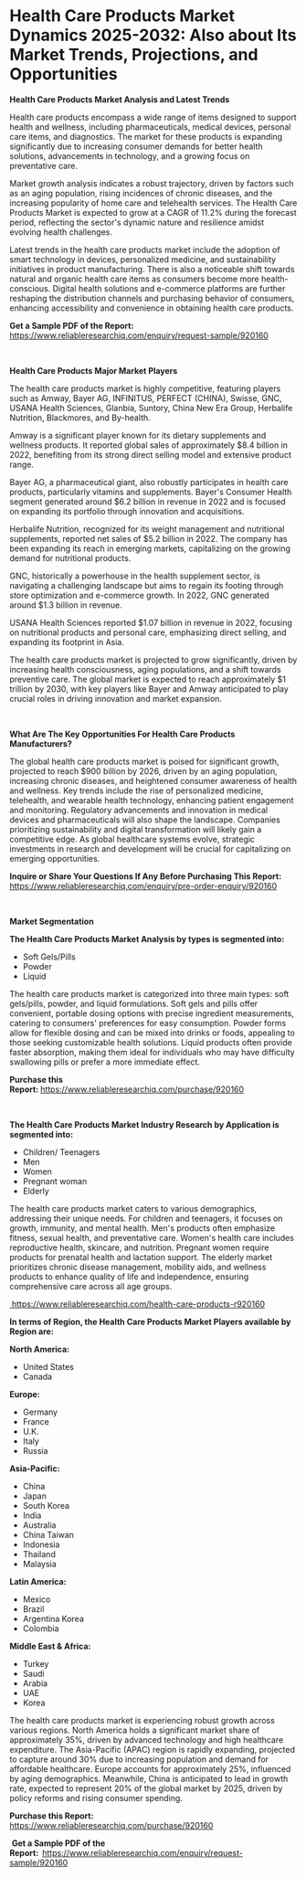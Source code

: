 <p><h1>Health Care Products Market Dynamics 2025-2032: Also about Its Market Trends, Projections, and Opportunities</h1></p><p><strong>Health Care Products Market Analysis and Latest Trends</strong></p>
<p><p>Health care products encompass a wide range of items designed to support health and wellness, including pharmaceuticals, medical devices, personal care items, and diagnostics. The market for these products is expanding significantly due to increasing consumer demands for better health solutions, advancements in technology, and a growing focus on preventative care. </p><p>Market growth analysis indicates a robust trajectory, driven by factors such as an aging population, rising incidences of chronic diseases, and the increasing popularity of home care and telehealth services. The Health Care Products Market is expected to grow at a CAGR of 11.2% during the forecast period, reflecting the sector's dynamic nature and resilience amidst evolving health challenges.</p><p>Latest trends in the health care products market include the adoption of smart technology in devices, personalized medicine, and sustainability initiatives in product manufacturing. There is also a noticeable shift towards natural and organic health care items as consumers become more health-conscious. Digital health solutions and e-commerce platforms are further reshaping the distribution channels and purchasing behavior of consumers, enhancing accessibility and convenience in obtaining health care products.</p></p>
<p><strong>Get a Sample PDF of the Report:&nbsp;</strong> <a href="https://www.reliableresearchiq.com/enquiry/request-sample/920160?utm_campaign=2313&utm_medium=2&utm_source=Github&utm_content=ia&utm_term=17042025&utm_id=health-care-products">https://www.reliableresearchiq.com/enquiry/request-sample/920160</a></p>
<p>&nbsp;</p>
<p><strong>Health Care Products Major Market Players</strong></p>
<p><p>The health care products market is highly competitive, featuring players such as Amway, Bayer AG, INFINITUS, PERFECT (CHINA), Swisse, GNC, USANA Health Sciences, Glanbia, Suntory, China New Era Group, Herbalife Nutrition, Blackmores, and By-health. </p><p>Amway is a significant player known for its dietary supplements and wellness products. It reported global sales of approximately $8.4 billion in 2022, benefiting from its strong direct selling model and extensive product range.</p><p>Bayer AG, a pharmaceutical giant, also robustly participates in health care products, particularly vitamins and supplements. Bayer's Consumer Health segment generated around $6.2 billion in revenue in 2022 and is focused on expanding its portfolio through innovation and acquisitions.</p><p>Herbalife Nutrition, recognized for its weight management and nutritional supplements, reported net sales of $5.2 billion in 2022. The company has been expanding its reach in emerging markets, capitalizing on the growing demand for nutritional products.</p><p>GNC, historically a powerhouse in the health supplement sector, is navigating a challenging landscape but aims to regain its footing through store optimization and e-commerce growth. In 2022, GNC generated around $1.3 billion in revenue.</p><p>USANA Health Sciences reported $1.07 billion in revenue in 2022, focusing on nutritional products and personal care, emphasizing direct selling, and expanding its footprint in Asia.</p><p>The health care products market is projected to grow significantly, driven by increasing health consciousness, aging populations, and a shift towards preventive care. The global market is expected to reach approximately $1 trillion by 2030, with key players like Bayer and Amway anticipated to play crucial roles in driving innovation and market expansion.</p></p>
<p>&nbsp;</p>
<p><strong>What Are The Key Opportunities For Health Care Products Manufacturers?</strong></p>
<p><p>The global health care products market is poised for significant growth, projected to reach $900 billion by 2026, driven by an aging population, increasing chronic diseases, and heightened consumer awareness of health and wellness. Key trends include the rise of personalized medicine, telehealth, and wearable health technology, enhancing patient engagement and monitoring. Regulatory advancements and innovation in medical devices and pharmaceuticals will also shape the landscape. Companies prioritizing sustainability and digital transformation will likely gain a competitive edge. As global healthcare systems evolve, strategic investments in research and development will be crucial for capitalizing on emerging opportunities.</p></p>
<p><strong>Inquire or Share Your Questions If Any Before Purchasing This Report:</strong> <a href="https://www.reliableresearchiq.com/enquiry/pre-order-enquiry/920160?utm_campaign=2313&utm_medium=2&utm_source=Github&utm_content=ia&utm_term=17042025&utm_id=health-care-products">https://www.reliableresearchiq.com/enquiry/pre-order-enquiry/920160</a></p>
<p>&nbsp;</p>
<p><strong>Market Segmentation</strong></p>
<p><strong>The Health Care Products Market Analysis by types is segmented into:</strong></p>
<p><ul><li>Soft Gels/Pills</li><li>Powder</li><li>Liquid</li></ul></p>
<p><p>The health care products market is categorized into three main types: soft gels/pills, powder, and liquid formulations. Soft gels and pills offer convenient, portable dosing options with precise ingredient measurements, catering to consumers' preferences for easy consumption. Powder forms allow for flexible dosing and can be mixed into drinks or foods, appealing to those seeking customizable health solutions. Liquid products often provide faster absorption, making them ideal for individuals who may have difficulty swallowing pills or prefer a more immediate effect.</p></p>
<p><strong>Purchase this Report:&nbsp;</strong><a href="https://www.reliableresearchiq.com/purchase/920160?utm_campaign=2313&utm_medium=2&utm_source=Github&utm_content=ia&utm_term=17042025&utm_id=health-care-products">https://www.reliableresearchiq.com/purchase/920160</a></p>
<p>&nbsp;</p>
<p><strong>The Health Care Products Market Industry Research by Application is segmented into:</strong></p>
<p><ul><li>Children/ Teenagers</li><li>Men</li><li>Women</li><li>Pregnant woman</li><li>Elderly</li></ul></p>
<p><p>The health care products market caters to various demographics, addressing their unique needs. For children and teenagers, it focuses on growth, immunity, and mental health. Men's products often emphasize fitness, sexual health, and preventative care. Women's health care includes reproductive health, skincare, and nutrition. Pregnant women require products for prenatal health and lactation support. The elderly market prioritizes chronic disease management, mobility aids, and wellness products to enhance quality of life and independence, ensuring comprehensive care across all age groups.</p></p>
<p><a href="https://www.reliableresearchiq.com/health-care-products-r920160?utm_campaign=2313&utm_medium=2&utm_source=Github&utm_content=ia&utm_term=17042025&utm_id=health-care-products">&nbsp;https://www.reliableresearchiq.com/health-care-products-r920160</a></p>
<p><strong>In terms of Region, the Health Care Products Market Players available by Region are:</strong></p>
<p>
    <p> <strong> North America: </strong>
        <ul>
            <li>United States</li>
            <li>Canada</li>
        </ul>
        </p> 
    <p> <strong> Europe: </strong>
        <ul>
            <li>Germany</li>
            <li>France</li>
            <li>U.K.</li>
            <li>Italy</li>
            <li>Russia</li>
        </ul>
        </p> 
    <p> <strong> Asia-Pacific: </strong>
        <ul>
            <li>China</li>
            <li>Japan</li>
            <li>South Korea</li>
            <li>India</li>
            <li>Australia</li>
            <li>China Taiwan</li>
            <li>Indonesia</li>
            <li>Thailand</li>
            <li>Malaysia</li>
        </ul>
        </p> 
    <p> <strong> Latin America: </strong>
        <ul>
            <li>Mexico</li>
            <li>Brazil</li>
            <li>Argentina Korea</li>
            <li>Colombia</li>
        </ul>
        </p> 
    <p> <strong> Middle East & Africa: </strong>
        <ul>
            <li>Turkey</li>
            <li>Saudi</li>
            <li>Arabia</li>
            <li>UAE</li>
            <li>Korea</li>
        </ul>
    </p>
    </p>
<p><p>The health care products market is experiencing robust growth across various regions. North America holds a significant market share of approximately 35%, driven by advanced technology and high healthcare expenditure. The Asia-Pacific (APAC) region is rapidly expanding, projected to capture around 30% due to increasing population and demand for affordable healthcare. Europe accounts for approximately 25%, influenced by aging demographics. Meanwhile, China is anticipated to lead in growth rate, expected to represent 20% of the global market by 2025, driven by policy reforms and rising consumer spending.</p></p>
<p><strong>Purchase this Report: </strong><a href="https://www.reliableresearchiq.com/purchase/920160?utm_campaign=2313&utm_medium=2&utm_source=Github&utm_content=ia&utm_term=17042025&utm_id=health-care-products">https://www.reliableresearchiq.com/purchase/920160</a></p>
<p>&nbsp;<strong>Get a Sample PDF of the Report:&nbsp;&nbsp;</strong><a href="https://www.reliableresearchiq.com/enquiry/request-sample/920160?utm_campaign=2313&utm_medium=2&utm_source=Github&utm_content=ia&utm_term=17042025&utm_id=health-care-products">https://www.reliableresearchiq.com/enquiry/request-sample/920160</a></p>
<p><strong></strong></p>
<p><p></p><p></p><p></p></p>